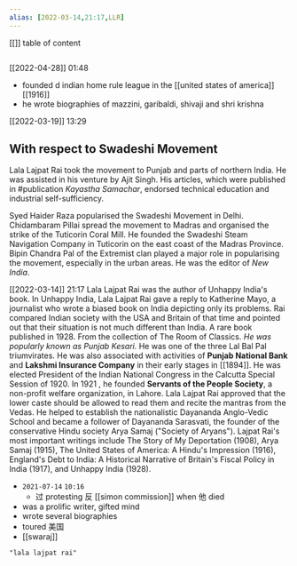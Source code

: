 ```yaml
---
alias: [2022-03-14,21:17,LLR]
---
```

[[]]
table of content
```toc
```

[[2022-04-28]] 01:48
- founded d indian home rule league in the [[united states of america]] [[1916]]
- he wrote biographies of mazzini, garibaldi, shivaji and shri krishna

[[2022-03-19]] 13:29
## With respect to Swadeshi Movement
Lala Lajpat Rai took the movement to Punjab and parts of northern India.
	He was assisted in his venture by Ajit Singh.
	His articles, which were published in #publication *Kayastha Samachar*, endorsed technical education and industrial self-sufficiency.

Syed Haider Raza popularised the Swadeshi Movement in Delhi.
Chidambaram Pillai spread the movement to Madras and organised the strike of the Tuticorin Coral Mill.
	He founded the Swadeshi Steam Navigation Company in Tuticorin on the east coast of the Madras Province.
Bipin Chandra Pal of the Extremist clan played a major role in popularising the movement, especially in the urban areas.
	He was the editor of *New India*.

[[2022-03-14]] 21:17
Lala Lajpat Rai was the author of Unhappy India's book.
In Unhappy India, Lala Lajpat Rai gave a reply to Katherine Mayo, a journalist who wrote a biased book on India depicting only its problems.
Rai compared Indian society with the USA and Britain of that time and pointed out that their situation is not much different than India.
A rare book published in 1928. From the collection of The Room of Classics.
*He was popularly known as Punjab Kesari.*
He was one of the three Lal Bal Pal triumvirates.
He was also associated with activities of **Punjab National Bank** and **Lakshmi Insurance Company** in their early stages in [[1894]].
He was elected President of the Indian National Congress in the Calcutta Special Session of 1920.
In 1921 , he founded **Servants of the People Society**, a non-profit welfare organization, in Lahore.
Lala Lajpat Rai approved that the lower caste should be allowed to read them and recite the mantras from the Vedas.
He helped to establish the nationalistic Dayananda Anglo-Vedic School and became a follower of Dayananda Sarasvati, the founder of the conservative Hindu society Arya
Samaj ("Society of Aryans").
Lajpat Rai's most important writings include The Story of My Deportation (1908), Arya Samaj (1915), The United States of America: A Hindu's Impression (1916), England's
Debt to India: A Historical Narrative of Britain's Fiscal Policy in India (1917), and Unhappy India (1928).

- `2021-07-14` `10:16`
	- 过 protesting 反 [[simon commission]] when 他 died
- was a prolific writer, gifted mind
- wrote several biographies
- toured 美国 
- [[swaraj]]
```query 2022-04-21 19:00
"lala lajpat rai"
```